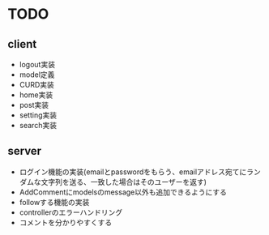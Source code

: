 # TODO

## client

- logout実装
- model定義
- CURD実装
- home実装
- post実装
- setting実装
- search実装

## server

- ログイン機能の実装(emailとpasswordをもらう、emailアドレス宛てにランダムな文字列を送る、一致した場合はそのユーザーを返す)
- AddCommentにmodelsのmessage以外も追加できるようにする
- followする機能の実装
- controllerのエラーハンドリング
- コメントを分かりやすくする